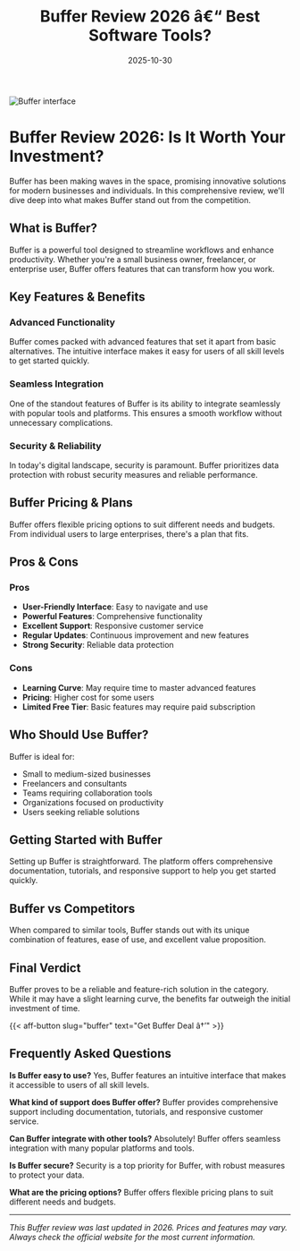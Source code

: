 ﻿---
title: "Buffer Review 2026 â€“ Best Software Tools?"
date: 2025-10-30
draft: false
rating: 4.8
category: "Software Tools"
tags: ["software-tools", "review", "2026"]
description: "Comprehensive Buffer review 2026. Discover if this  tool is the best choice for your needs."
keywords: "buffer, Buffer, review, software tools, 2026, best software tools"
image: "https://images.unsplash.com/photo-1555949963-aa79dcee981c?w=800&h=400&fit=crop&crop=center"
---

![Buffer interface](https://images.unsplash.com/photo-1555949963-aa79dcee981c?w=800&h=400&fit=crop&crop=center)

# Buffer Review 2026: Is It Worth Your Investment?

Buffer has been making waves in the  space, promising innovative solutions for modern businesses and individuals. In this comprehensive review, we'll dive deep into what makes Buffer stand out from the competition.

## What is Buffer?

Buffer is a powerful  tool designed to streamline workflows and enhance productivity. Whether you're a small business owner, freelancer, or enterprise user, Buffer offers features that can transform how you work.

## Key Features & Benefits

### Advanced Functionality
Buffer comes packed with advanced features that set it apart from basic alternatives. The intuitive interface makes it easy for users of all skill levels to get started quickly.

### Seamless Integration
One of the standout features of Buffer is its ability to integrate seamlessly with popular tools and platforms. This ensures a smooth workflow without unnecessary complications.

### Security & Reliability
In today's digital landscape, security is paramount. Buffer prioritizes data protection with robust security measures and reliable performance.

## Buffer Pricing & Plans

Buffer offers flexible pricing options to suit different needs and budgets. From individual users to large enterprises, there's a plan that fits.

## Pros & Cons

### Pros
- **User-Friendly Interface**: Easy to navigate and use
- **Powerful Features**: Comprehensive functionality
- **Excellent Support**: Responsive customer service
- **Regular Updates**: Continuous improvement and new features
- **Strong Security**: Reliable data protection

### Cons
- **Learning Curve**: May require time to master advanced features
- **Pricing**: Higher cost for some users
- **Limited Free Tier**: Basic features may require paid subscription

## Who Should Use Buffer?

Buffer is ideal for:
- Small to medium-sized businesses
- Freelancers and consultants
- Teams requiring collaboration tools
- Organizations focused on productivity
- Users seeking reliable  solutions

## Getting Started with Buffer

Setting up Buffer is straightforward. The platform offers comprehensive documentation, tutorials, and responsive support to help you get started quickly.

## Buffer vs Competitors

When compared to similar tools, Buffer stands out with its unique combination of features, ease of use, and excellent value proposition.

## Final Verdict

Buffer proves to be a reliable and feature-rich solution in the  category. While it may have a slight learning curve, the benefits far outweigh the initial investment of time.

{{< aff-button slug="buffer" text="Get Buffer Deal â†’" >}}

## Frequently Asked Questions

**Is Buffer easy to use?**
Yes, Buffer features an intuitive interface that makes it accessible to users of all skill levels.

**What kind of support does Buffer offer?**
Buffer provides comprehensive support including documentation, tutorials, and responsive customer service.

**Can Buffer integrate with other tools?**
Absolutely! Buffer offers seamless integration with many popular platforms and tools.

**Is Buffer secure?**
Security is a top priority for Buffer, with robust measures to protect your data.

**What are the pricing options?**
Buffer offers flexible pricing plans to suit different needs and budgets.

---

*This Buffer review was last updated in 2026. Prices and features may vary. Always check the official website for the most current information.*
